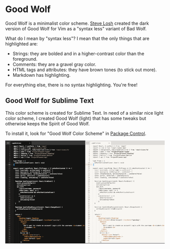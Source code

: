 # Good Wolf

Good Wolf is a minimalist color scheme. [Steve Losh](https://stevelosh.com/projects/badwolf/) created the dark version of Good Wolf for Vim as a "syntax less" variant of Bad Wolf.

What do I mean by "syntax less"? I mean that the only things that are highlighted are:

- Strings: they are bolded and in a higher-contrast color than the foreground.
- Comments: they are a gravel gray color.
- HTML tags and attributes: they have brown tones (to stick out more).
- Markdown has highlighting.

For everything else, there is no syntax highlighting. You're free!

## Good Wolf for Sublime Text

This color scheme is created for Sublime Text. In need of a similar nice light color scheme, I created Good Wolf (light) that has some tweaks but otherwise keeps the Spirit of Good Wolf.

To install it, look for "Good Wolf Color Scheme" in [Package Control](https://packagecontrol.io/packages/Good%20Wolf%20Color%20Scheme).

![](https://raw.githubusercontent.com/ryanolsonx/sublimetext-goodwolf-theme/master/GoodWolf.png)
